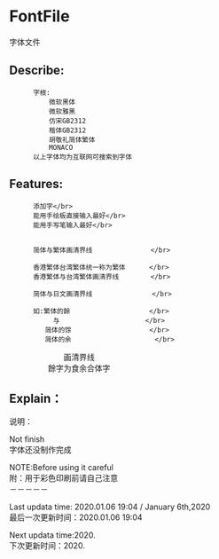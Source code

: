 # FontFile
字体文件

          
Describe:              </br>
----------

          字根:                           
              微软黑体                      
              微软雅黑                     
              仿宋GB2312                    
              楷体GB2312                  
              胡敬礼简体繁体                 
              MONACO                       
          以上字体均为互联网可搜索到字体   

Features: </br>
----------

          添加字</br>
          能用手绘板直接输入最好</br>
          能用手写笔输入最好</br>  


          简体与繁体画清界线　             </br>
     
          香港繁体台湾繁体统一称为繁体      </br>
          香港繁体与台湾繁体画清界线        </br>
    
          简体与日文画清界线               </br>

          如:繁体的餘　　　　　　　　　　　　</br>
          　　　与　　　　　　　　　　　　　</br>
             简体的馀             　　　　</br>
             简体的余                     </br>
　　　　　　　画清界线                   　</br>
　　　　　餘字为食余合体字                 </br>


Explain：                   </br>
----------
说明：                       </br>




Not finish                  </br>
字体还没制作完成              </br>






NOTE:Before using it careful </br>
附：用于彩色印刷前请自己注意　　　</br>
－－－－－           </br>

Last updata time: 2020.01.06 19:04  /  January 6th,2020    </br>
最后一次更新时间：2020.01.06 19:04                          </br>

Next updata time:2020.                          </br>
下次更新时间：2020.                               </br>
